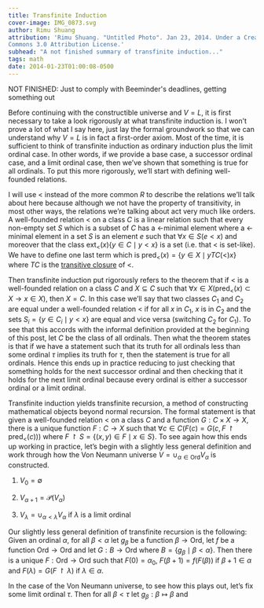 ```yaml
---
title: Transfinite Induction
cover-image: IMG_0873.svg
author: Rimu Shuang
attribution: 'Rimu Shuang. "Untitled Photo". Jan 23, 2014. Under a Creative
Commons 3.0 Attribution License.'
subhead: "A not finished summary of transfinite induction..."
tags: math
date: 2014-01-23T01:00:08-0500
---
```


NOT FINISHED: Just to comply with Beeminder's deadlines, getting something out

Before continuing with the constructible universe and $V = L$, it is
first necessary to take a look rigorously at what transfinite induction
is. I won’t prove a lot of what I say here, just lay the formal
groundwork so that we can understand why $V = L$ is in fact a
first-order axiom. Most of the time, it is sufficient to think of
transfinite induction as ordinary induction plus the limit ordinal case.
In other words, if we provide a base case, a successor ordinal case, and
a limit ordinal case, then we’ve shown that something is true for all
ordinals. To put this more rigorously, we’ll start with defining
well-founded relations.

I will use $<$ instead of the more common $R$ to describe the relations
we’ll talk about here because although we not have the property of
transitivity, in most other ways, the relations we’re talking about act
very much like orders. A well-founded relation $<$ on a class $C$ is a
linear relation such that every non-empty set $S$ which is a subset of
$C$ has a $<$-minimal element where a $<$-minimal element in a set $S$
is an element $e$ such that $\forall x \in S(e < x)$ and moreover that
the class $\text{ext} _{<} (x) \left\{ y \in C \mid y < x \right\}$ is a
set (i.e. that $<$ is set-like). We have to define one last term which
is $\text{pred} _< (x) = \left\{ y \in X \mid y TC(\text{<})x \right\}$
where $TC$ is the [transitive
closure](http://en.wikipedia.org/wiki/Transitive_closure) of $<$.

Then transfinite induction put rigorously refers to the theorem that if
$<$ is a well-founded relation on a class $C$ and $X \subseteq C$ such
that
$\forall x \in X (\text{pred}_< (x) \subset X \rightarrow x \in X)$,
then $X = C$. In this case we’ll say that two classes $C_1$ and $C_2$
are equal under a well-founded relation $<$ if for all $x$ in $C_1$, $x$
is in $C_2$ and the sets $S _i = \left\{ y \in C_i \mid y < x \right\}$
are equal and vice versa (switching $C_2$ for $C_1$). To see that this
accords with the informal definition provided at the beginning of this
post, let $C$ be the class of all ordinals. Then what the theorem states
is that if we have a statement such that its truth for all ordinals less
than some ordinal $\tau$ implies its truth for $\tau$, then the
statement is true for all ordinals. Hence this ends up in practice
reducing to just checking that something holds for the next successor
ordinal and then checking that it holds for the next limit ordinal
because every ordinal is either a successor ordinal or a limit ordinal.

Transfinite induction yields transfinite recursion, a method of
constructing mathematical objects beyond normal recursion. The formal
statement is that given a well-founded relation $<$ on a class $C$ and a
function $G: C \times X \to X$, there is a unique function $F: C \to X$
such that
$\forall c \in C (F(c) = G(c, F \upharpoonright \text{pred}_< (c)))$
where
$F \upharpoonright S = \left\{ (x, y) \in F \mid x \in S \right\}$. To
see again how this ends up working in practice, let’s begin with a
slightly less general definition and work through how the Von Neumann
universe $V = \cup _{\alpha \in \text{Ord}} V_\alpha$ is constructed.

1.  $V_0 = \emptyset$

2.  $V_{\alpha + 1} = \mathcal{P}(V_\alpha)$

3.  $V_{\lambda} = \cup _{\alpha < \lambda} V_\alpha$ if $\lambda$ is a
    limit ordinal

Our slightly less general definition of transfinite recursion is the
following: Given an ordinal $\alpha$, for all $\beta < \alpha$ let
$g _\beta$ be a function $\beta \to \text{Ord}$, let $f$ be a function
$\text{Ord} \to \text{Ord}$ and let $G : B \to \text{Ord}$ where
$B = \left\{ g_\beta \mid \beta < \alpha \right\}$. Then there is a
unique $F: \text{Ord} \to \text{Ord}$ such that $F(0) = \alpha _0$,
$F(\beta + 1) = f(F(\beta))$ if $\beta + 1 \in \alpha$ and
$F(\lambda) = G(F \upharpoonright \lambda)$ if $\lambda \in \alpha$.

In the case of the Von Neumann universe, to see how this plays out,
let’s fix some limit ordinal $\tau$. Then for all $\beta < \tau$ let
$g_\beta: \beta \mapsto \beta$ and
